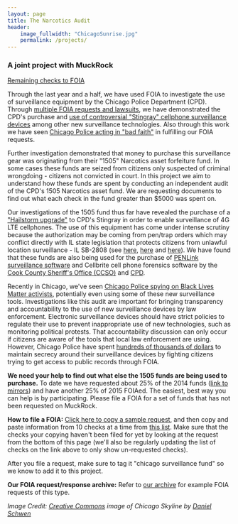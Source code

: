 ```yaml
---
layout: page
title: The Narcotics Audit
header:
    image_fullwidth: "ChicagoSunrise.jpg"
    permalink: /projects/
---
```


### A joint project with MuckRock   


[Remaining checks to FOIA](checks.html)

Through the last year and a half, we have used FOIA to investigate the use of surveillance equipment by the Chicago Police Department (CPD). Through [multiple FOIA requests and lawsuits](http://arstechnica.com/tech-policy/2014/09/after-small-victory-in-stingray-case-chicago-man-seeks-more-records/), we have demonstrated the CPD's purchase and [use of controversial "Stingray" cellphone surveillance devices](http://arstechnica.com/tech-policy/2014/06/is-chicago-using-cell-tracking-devices-one-man-tries-to-find-out
) among other new surveillance technologies. Also through this work we have seen [Chicago Police acting in "bad faith"](http://shadowproof.com/2014/06/10/chicago-police-sued-for-acting-in-bad-faith-by-failing-to-provide-stingray-surveillance-records/) in fulfilling our FOIA requests. 

Further investigation demonstrated that money to purchase this surveillance gear was originating from their "1505" Narcotics asset forfeiture fund. In some cases these funds are seized from citizens only suspected of criminal wrongdoing - citizens not convicted in court.  In this project we aim to understand how these funds are spent by conducting an independent audit of the CPD's 1505 Narcotics asset fund. We are requesting documents to find out what each check in the fund greater than $5000 was spent on.

Our investigations of the 1505 fund thus far have revealed the purchase of a ["Hailstorm upgrade"](https://github.com/lucyparsons/1505-documents/blob/master/IMSICatchers/CPD_FOIA14-5298Hailstorm.pdf) to CPD's Stingray in order to enable surveillance of 4G LTE cellphones. The use of this equipment has come under intense scrutiny because the authorization may be coming from pen/trap orders which may conflict directly with IL state legislation that protects citizens from unlawful location surveillance - IL SB-2808 (see [here](http://www.loevy.com/wp-content/uploads/2014/09/Freddy-Martinez-v.-Chicago-Police-Department2.pdf), [here](http://www.ilga.gov/legislation/BillStatus.asp?GA=98&DocTypeID=SB&DocNum=2808&GAID=12&SessionID=85&LegID=78729) and [here](https://www.vice.com/read/stingrays-and-secrets-how-the-chicago-police-department-was-forced-to-come-clean-330)). We have found that these funds are also being used for the purchase of [PENLink surveillance software](https://github.com/lucyparsons/1505-documents/blob/master/2014/%23177699%20PenLink/PenLink%20QUO-04689-V8Y5D0Redacted.pdf) and Cellbrite cell phone forensics software by the [Cook County Sheriff's Office (CCSO)](https://github.com/lucyparsons/1505-documents/blob/master/CookCountySherr_Cellbrite_Redacted.pdf) and [CPD](https://github.com/lucyparsons/1505-documents/blob/master/CelleBriteFOIA15-3895.pdf). 

Recently in Chicago, we've seen [Chicago Police spying on Black Lives Matter activists](https://privacysos.org/node/1819), potentially even using some of these new surveillance tools. Investigations like this audit are important for bringing transparency and accountability to the use of new surveillance devices by law enforcement. Electronic surveillance devices should have strict policies to regulate their use to prevent inappropriate use of new technologies, such as monitoring political protests. That accountability discussion can only occur if citizens are aware of the tools that local law enforcement are using. However, Chicago Police have spent [hundreds of thousands of dollars](http://arstechnica.com/tech-policy/2015/04/chicago-owes-lawyers-over-120000-for-defense-against-two-stingray-cases/) to maintain secrecy around their surveillance devices by fighting citizens trying to get access to public records through FOIA. 

**We need your help to find out what else the 1505 funds are being used to purchase.** To date we have requested about 25% of the 2014 funds ([link to mirrors](https://github.com/lucyparsons/1505-documents/)) and have another 25% of 2015 FOIAed. The easiest, best way you can help is by participating. Please file a FOIA for a set of funds that has not been requested on MuckRock. 

**How to file a FOIA:** [Click here to copy a sample request](https://www.muckrock.com/foi/chicago-169/1505ml-checks-14425-through-14452-22173/), and then copy and paste information from 10 checks at a time from [this list](https://lucyparsons.github.io/projects/checks.html). Make sure that the checks your copying haven't been filed for yet by looking at the request from the bottom of this page (we'll also be regularly updating the list of checks on the link above to only show un-requested checks).

After you file a request, make sure to tag it "chicago surveillance fund" so we know to add it to this project.

**Our FOIA request/response archive:** Refer to [our archive](https://github.com/lucyparsons/1505-documents) for example FOIA requests of this type. 

*Image Credit: [Creative Commons](https://creativecommons.org/licenses/by-sa/4.0/) image of Chicago Skyline by [Daniel Schwen](https://en.wikipedia.org/wiki/Chicago#/media/File:Chicago_sunrise_1.jpg)*
